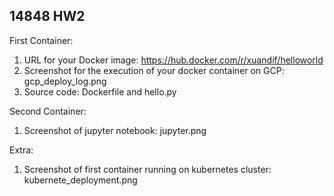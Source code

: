 ## 14848 HW2
First Container:
1. URL for your Docker image: https://hub.docker.com/r/xuandif/helloworld
2. Screenshot for the execution of your docker container on GCP: gcp_deploy_log.png
3. Source code: Dockerfile and hello.py

Second Container:
1. Screenshot of jupyter notebook: jupyter.png

Extra:
1. Screenshot of first container running on kubernetes cluster: kubernete_deployment.png
